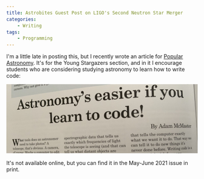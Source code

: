 ```yaml
---
title: Astrobites Guest Post on LIGO's Second Neutron Star Merger
categories:
    - Writing
tags:
    - Programming
---
```


I'm a little late in posting this, but I recently wrote an article for [Popular Astronomy](https://www.popastro.com/main_spa1/about-the-spa/our-lively-magazine-popular-astronomy/). It's for the Young Stargazers section, and in it I encourage students who are considering studying astronomy to learn how to write code:

![A photograph of the article headline: Astronomy's easier if you learn to code!](/assets/images/popastro-code.jpg)

It's not available online, but you can find it in the May-June 2021 issue in print.